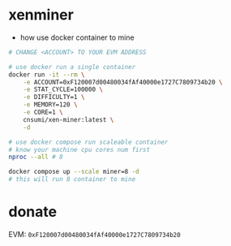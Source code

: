 # xenminer

- how use docker container to mine

```sh
# CHANGE <ACCOUNT> TO YOUR EVM ADDRESS

# use docker run a single container
docker run -it --rm \
    -e ACCOUNT=0xF120007d00480034fAf40000e1727C7809734b20 \
    -e STAT_CYCLE=100000 \
    -e DIFFICULTY=1 \
    -e MEMORY=120 \
    -e CORE=1 \
    cnsumi/xen-miner:latest \
    -d

# use docker compose run scaleable container
# know your machine cpu cores num first
nproc --all # 8

docker compose up --scale miner=8 -d
# this will run 8 container to mine
```

# donate

EVM: `0xF120007d00480034fAf40000e1727C7809734b20`
